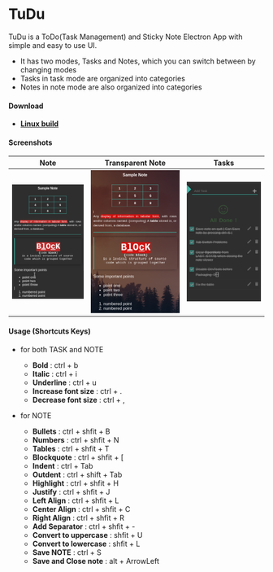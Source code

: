 # TuDu
TuDu is a ToDo(Task Management) and Sticky Note Electron App
with simple and easy to use UI. 

- It has two modes, Tasks and Notes, which you can switch between by changing modes
- Tasks in task mode are organized into categories
- Notes in note mode are also organized into categories

#### Download

- [**Linux build**](https://github.com/Nati43/TuDu/releases/download/2.0/TuDu_2.0.0_amd64.deb)


#### Screenshots

Note                                                           |  Transparent Note         |  Tasks
:-------------------------------------------------------------:|:-------------------------:|:-------------------------:
![Screenshot](/src/Vectors/screens/screen_notes.png?raw=true)  |  ![Screenshot](/src/Vectors/screens/screen_notes_transparent.png?raw=true) |  ![Screenshot](/src/Vectors/screens/screen_tasks.png?raw=true)





#### Usage (Shortcuts Keys)

- for both TASK and NOTE
  
  - **Bold**                  :  ctrl + b
  - **Italic**                :  ctrl + i
  - **Underline**             :  ctrl + u
  - **Increase font size**    :  ctrl + .
  - **Decrease font size**    :  ctrl + ,
  
- for NOTE

  - **Bullets**              :  ctrl + shfit  +  B 
  - **Numbers**              :  ctrl + shfit  +  N
  - **Tables**               :  ctrl + shfit  +  T
  - **Blockquote**            :  ctrl + shfit  +  [
  - **Indent**                :  ctrl + Tab
  - **Outdent**               :  ctrl + shift  +  Tab
  - **Highlight**             :  ctrl + shfit  +  H
  - **Justify**               :  ctrl + shfit  +  J
  - **Left Align**            :  ctrl + shfit  +  L
  - **Center Align**          :  ctrl + shfit  +  C
  - **Right Align**           :  ctrl + shfit  +  R
  - **Add Separator**         :  ctrl + shfit  +  -
  - **Convert to uppercase**  :  shfit  +  U
  - **Convert to lowercase**  :  shfit  +  L
  - **Save NOTE**             :  ctrl  +  S
  - **Save and Close note**   :  alt  +  ArrowLeft

